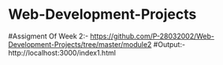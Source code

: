 # Web-Development-Projects
#Assigment Of Week 2:-
https://github.com/P-28032002/Web-Development-Projects/tree/master/module2
#Output:-
http://localhost:3000/index1.html
